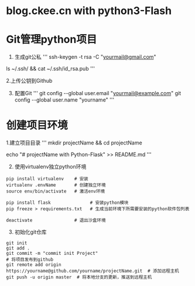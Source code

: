 # blog.ckee.cn with python3-Flash

# Git管理python项目
  1. 生成git公私
'''
ssh-keygen -t rsa -C "yourmail@gmail.com"

ls  ~/.ssh/  && cat ~/.ssh/id_rsa.pub
'''

  2.上传公钥到Github

  3. 配置Git
'''
git config --global user.email "yourmail@example.com"
git config --global user.name "yourname"
'''

# 创建项目环境

  1.建立项目目录
'''
mkdir projectName && cd projectName

echo "# projectName with Python-Flask" >> README.md
'''

  2. 使用virtualenv独立python环境
```
pip install virtualenv    # 安装
virtualenv .envName       # 创建独立环境
source env/bin/activate   # 激活env环境

pip install flask               # 安装python模块
pip freeze > requirements.txt   # 生成当前环境下所需要安装的python软件包列表

deactivate                # 退出沙盒环境
```

  3. 初始化git仓库
```
git init
git add .
git commit -m "commit init Project"
# 将项目发布到github
git remote add origin https://yourname@github.com/yourname/projectName.git  # 添加远程主机
git push -u origin master  # 将本地分支的更新，推送到远程主机
```

